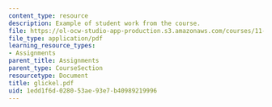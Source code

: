 ```yaml
---
content_type: resource
description: Example of student work from the course.
file: https://ol-ocw-studio-app-production.s3.amazonaws.com/courses/11-942-use-of-joint-fact-finding-in-science-intensive-policy-disputes-part-ii-spring-2004/1edd1f6d028053ae93e7b40989219996_glickel.pdf
file_type: application/pdf
learning_resource_types:
- Assignments
parent_title: Assignments
parent_type: CourseSection
resourcetype: Document
title: glickel.pdf
uid: 1edd1f6d-0280-53ae-93e7-b40989219996
---
```

